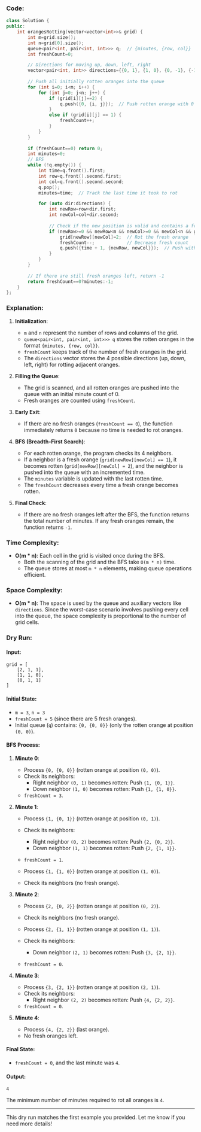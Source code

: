 ### Code:
```cpp
class Solution {
public:
    int orangesRotting(vector<vector<int>>& grid) {
        int m=grid.size();
        int n=grid[0].size();
        queue<pair<int, pair<int, int>>> q;  // {minutes, {row, col}}
        int freshCount=0;

        // Directions for moving up, down, left, right
        vector<pair<int, int>> directions={{0, 1}, {1, 0}, {0, -1}, {-1, 0}};
        
        // Push all initially rotten oranges into the queue
        for (int i=0; i<m; i++) {
            for (int j=0; j<n; j++) {
                if (grid[i][j]==2) {
                    q.push({0, {i, j}});  // Push rotten orange with 0 minutes
                } 
                else if (grid[i][j] == 1) {
                    freshCount++;
                }
            }
        }
        
        if (freshCount==0) return 0;
        int minutes=0;
        // BFS
        while (!q.empty()) {
            int time=q.front().first;
            int row=q.front().second.first;
            int col=q.front().second.second;
            q.pop();
            minutes=time;  // Track the last time it took to rot

            for (auto dir:directions) {
                int newRow=row+dir.first;
                int newCol=col+dir.second;
                
                // Check if the new position is valid and contains a fresh orange
                if (newRow>=0 && newRow<m && newCol>=0 && newCol<n && grid[newRow][newCol]==1){
                    grid[newRow][newCol]=2;  // Rot the fresh orange
                    freshCount--;            // Decrease fresh count
                    q.push({time + 1, {newRow, newCol}});  // Push with incremented time
                }
            }
        }
        
        // If there are still fresh oranges left, return -1
        return freshCount==0?minutes:-1;
    }
};
```
### Explanation:
1. **Initialization**:
   - `m` and `n` represent the number of rows and columns of the grid.
   - `queue<pair<int, pair<int, int>>> q` stores the rotten oranges in the format `{minutes, {row, col}}`.
   - `freshCount` keeps track of the number of fresh oranges in the grid.
   - The `directions` vector stores the 4 possible directions (up, down, left, right) for rotting adjacent oranges.

2. **Filling the Queue**:
   - The grid is scanned, and all rotten oranges are pushed into the queue with an initial minute count of 0.
   - Fresh oranges are counted using `freshCount`.

3. **Early Exit**:
   - If there are no fresh oranges (`freshCount == 0`), the function immediately returns `0` because no time is needed to rot oranges.

4. **BFS (Breadth-First Search)**:
   - For each rotten orange, the program checks its 4 neighbors.
   - If a neighbor is a fresh orange (`grid[newRow][newCol] == 1`), it becomes rotten (`grid[newRow][newCol] = 2`), and the neighbor is pushed into the queue with an incremented time.
   - The `minutes` variable is updated with the last rotten time.
   - The `freshCount` decreases every time a fresh orange becomes rotten.

5. **Final Check**:
   - If there are no fresh oranges left after the BFS, the function returns the total number of minutes. If any fresh oranges remain, the function returns `-1`.

### Time Complexity:
- **O(m * n)**: Each cell in the grid is visited once during the BFS.
  - Both the scanning of the grid and the BFS take `O(m * n)` time.
  - The queue stores at most `m * n` elements, making queue operations efficient.

### Space Complexity:
- **O(m * n)**: The space is used by the queue and auxiliary vectors like `directions`. Since the worst-case scenario involves pushing every cell into the queue, the space complexity is proportional to the number of grid cells.

### Dry Run:

#### Input:
```plaintext
grid = [
    [2, 1, 1],
    [1, 1, 0],
    [0, 1, 1]
]
```

#### Initial State:
- `m = 3`, `n = 3`
- `freshCount = 5` (since there are 5 fresh oranges).
- Initial queue (`q`) contains: `{0, {0, 0}}` (only the rotten orange at position `(0, 0)`).

#### BFS Process:

1. **Minute 0**:
   - Process `{0, {0, 0}}` (rotten orange at position `(0, 0)`).
   - Check its neighbors:
     - Right neighbor `(0, 1)` becomes rotten: Push `{1, {0, 1}}`.
     - Down neighbor `(1, 0)` becomes rotten: Push `{1, {1, 0}}`.
   - `freshCount = 3`.

2. **Minute 1**:
   - Process `{1, {0, 1}}` (rotten orange at position `(0, 1)`).
   - Check its neighbors:
     - Right neighbor `(0, 2)` becomes rotten: Push `{2, {0, 2}}`.
     - Down neighbor `(1, 1)` becomes rotten: Push `{2, {1, 1}}`.
   - `freshCount = 1`.

   - Process `{1, {1, 0}}` (rotten orange at position `(1, 0)`).
   - Check its neighbors (no fresh orange).

3. **Minute 2**:
   - Process `{2, {0, 2}}` (rotten orange at position `(0, 2)`).
   - Check its neighbors (no fresh orange).
   
   - Process `{2, {1, 1}}` (rotten orange at position `(1, 1)`).
   - Check its neighbors:
     - Down neighbor `(2, 1)` becomes rotten: Push `{3, {2, 1}}`.
   - `freshCount = 0`.

4. **Minute 3**:
   - Process `{3, {2, 1}}` (rotten orange at position `(2, 1)`).
   - Check its neighbors:
     - Right neighbor `(2, 2)` becomes rotten: Push `{4, {2, 2}}`.
   - `freshCount = 0`.

5. **Minute 4**:
   - Process `{4, {2, 2}}` (last orange).
   - No fresh oranges left.

#### Final State:
- `freshCount = 0`, and the last minute was `4`.

#### Output:
```plaintext
4
```

The minimum number of minutes required to rot all oranges is `4`.

---

This dry run matches the first example you provided. Let me know if you need more details!
